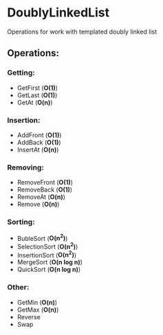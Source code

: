 # DoublyLinkedList
Operations for work with templated doubly linked list 

## Operations:
### Getting:
* GetFirst (**O(1)**)
* GetLast (**O(1)**)
* GetAt (**O(n)**)

### Insertion:
* AddFront (**O(1)**)
* AddBack (**O(1)**)
* InsertAt (**O(n)**)

### Removing:
* RemoveFront (**O(1)**)
* RemoveBack (**O(1)**)
* RemoveAt (**O(n)**)
* Remove (**O(n)**)

### Sorting:
* BubleSort (**O(n<sup>2</sup>)**)
* SelectionSort (**O(n<sup>2</sup>)**)
* InsertionSort (**O(n<sup>2</sup>)**)
* MergeSort (**O(n log n)**)
* QuickSort (**O(n log n)**)

### Other:
* GetMin (**O(n)**)
* GetMax (**O(n)**)
* Reverse
* Swap
